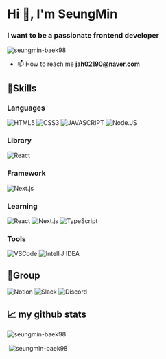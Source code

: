 <h1 align="left">Hi 👋, I'm SeungMin</h1>
<h3 align="left">I want to be a passionate frontend developer</h3>

<p align="left"> <img src="https://komarev.com/ghpvc/?username=seungmin-baek98&label=Profile%20views&color=0e75b6&style=flat" alt="seungmin-baek98" /> </p>
  
- 📫 How to reach me **jah02190@naver.com**

## 💪Skills

### Languages

![HTML5](https://img.shields.io/badge/HTML5-E34F26.svg?&style=for-the-badge&logo=HTML5&logoColor=white)
![CSS3](https://img.shields.io/badge/CSS3-1572B6.svg?&style=for-the-badge&logo=CSS3&logoColor=white)
![JAVASCRIPT](https://img.shields.io/badge/JavaScript-F7DF1E?style=for-the-badge&logo=JavaScript&logoColor=white)
![Node.JS](https://img.shields.io/badge/Node.js-43853D?style=for-the-badge&logo=node.js&logoColor=white)

### Library

![React](https://img.shields.io/badge/React-20232A?style=for-the-badge&logo=react&logoColor=61DAFB)

### Framework

![Next.js](https://img.shields.io/badge/Next.Js-black.svg?&style=for-the-badge&logo=Next.Js&logoColor=white)


### Learning

![React](https://img.shields.io/badge/React-20232A?style=for-the-badge&logo=react&logoColor=61DAFB)
![Next.js](https://img.shields.io/badge/Next.Js-black.svg?&style=for-the-badge&logo=Next.Js&logoColor=white)
![TypeScript](https://img.shields.io/badge/TypeScript-3178C6.svg?&style=for-the-badge&logo=TypeScript&logoColor=white)

### Tools

![VSCode](https://img.shields.io/badge/Visual_Studio_Code-0078D4?style=for-the-badge&logo=visual%20studio%20code&logoColor=white)
![IntelliJ IDEA](https://img.shields.io/badge/IntelliJ_IDEA-5C2D91.svg?style=for-the-badge&logo=intellij-idea&logoColor=white)

## 👥Group
![Notion](https://img.shields.io/badge/Notion-000000?style=for-the-badge&logo=notion&logoColor=white)
![Slack](https://img.shields.io/badge/Slack-4A154B?style=for-the-badge&logo=slack&logoColor=white)
![Discord](https://img.shields.io/badge/Discord-7289DA?style=for-the-badge&logo=discord&logoColor=white)




<p><h2 align="left">📈 my github stats </h2></p>

<p><img align="center" src="https://github-readme-stats.vercel.app/api/top-langs?username=seungmin-baek98&show_icons=true&locale=en&layout=compact" alt="seungmin-baek98" /></p>

<p>&nbsp;<img align="center" src="https://github-readme-stats.vercel.app/api?username=seungmin-baek98&show_icons=true&locale=en" alt="seungmin-baek98" /></p>

